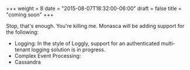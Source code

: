 +++
weight = 8
date = "2015-08-07T18:32:00-06:00"
draft = false
title = "coming soon"
+++

Stop, that's enough. You're killing me. Monasca will be adding support for the following: <!--more-->

* Logging: In the style of Loggly, support for an authenticated multi-tenant logging solution is in progress.
* Complex Event Processing: 
* Cassandra 
